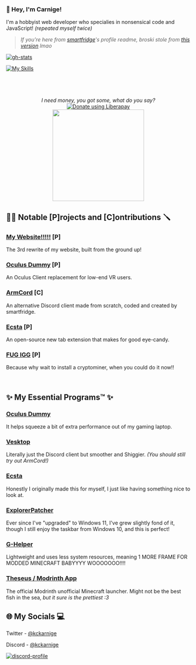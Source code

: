 ### 👋 Hey, I'm Carnige!

I'm a hobbyist web developer who specialies in nonsensical code and JavaScript! _(repeated myself twice)_

> *If you're here from [smartfridge](https://github.com/smartfrigde)'s profile readme, broski stole from [this version](https://github.com/kckarnige/kckarnige/tree/e37c8eb15ef2d70efc931c78bab7686a97dd6579) lmao*

[![gh-stats](https://github-readme-stats.vercel.app/api/top-langs/?username=kckarnige&bg_color=1a1c1f&hide_border=true&theme=dark&border_radius=8px&layout=compact&hide=powershell,lua,c%2B%2B,makefile)](https://github.com/anuraghazra/github-readme-stats)

[![My Skills](https://skillicons.dev/icons?i=js,html,css,nodejs,electron,ps)](https://skillicons.dev)

<h1></h1>
<br>

<p align="center">
  <i>I need money, you got some, what do you say?</i>
  <br>
  <a href="https://liberapay.com/kckarnige/donate">
    <img alt="Donate using Liberapay" src="https://liberapay.com/assets/widgets/donate.svg">
  </a><br>
  <a href="https://ko-fi.com/kckarnige">
    <img src="https://user-images.githubusercontent.com/32397453/236360066-5ea41c8a-6748-4b10-b9d9-4057ef52dab1.png" width="250px" />
  </a>
</p>


## 👷‍♂️ Notable [P]rojects and [C]ontributions 🪛

### [My Website!!!!!](https://kckarnige.is-a.dev/) [P]
The 3rd rewrite of my website, built from the ground up!

### [Oculus Dummy](https://github.com/kckarnige/OculusDummy) [P]
An Oculus Client replacement for low-end VR users.

### [ArmCord](https://github.com/ArmCord/ArmCord) [C]
An alternative Discord client made from scratch, coded and created by smartfridge.

### [Ecsta](https://github.com/kckarnige/EcstaTab) [P]
An open-source new tab extension that makes for good eye-candy.

### [FUG IGG](https://gist.github.com/kckarnige/6dfff1025b5da69399c26957ee47b445) [P]
Because why wait to install a cryptominer, when you could do it now!!

<br>

## ✨ My Essential Programs™ ✨

### [Oculus Dummy](https://github.com/kckarnige/OculusDummy)
It helps squeeze a bit of extra performance out of my gaming laptop.

### [Vesktop](https://github.com/Vencord/Vesktop)
Literally just the Discord client but smoother and Shiggier. *(You should still try out ArmCord!)*

### [Ecsta](https://github.com/kckarnige/EcstaTab)
Honestly I originally made this for myself, I just like having something nice to look at.

### [ExplorerPatcher](https://github.com/valinet/ExplorerPatcher)
Ever since I've "upgraded" to Windows 11, I've grew slightly fond of it, though I still enjoy the taskbar from Windows 10, and this is perfect!

### [G-Helper](https://github.com/seerge/g-helper)
Lightweight and uses less system resources, meaning 1 MORE FRAME FOR MODDED MINECRAFT BABYYYY WOOOOOOO!!!!

### [Theseus / Modrinth App](https://github.com/modrinth/theseus)
The official Modrinth unofficial Minecraft launcher. Might not be the best fish in the sea, *but it sure is the prettiest :3*

## 🌐 My Socials 💻

Twitter - [@kckarnige](https://twitter.com/kckarnige)

Discord - [@kckarnige](https://discord.com/users/634168893644210186)

[![discord-profile](https://lanyard.kyrie25.me/api/634168893644210186?bg=1a1c1f&borderRadius=8px&gradient=aaaaaa&hideDiscrim=true&globalName=true&idleMessage=Probably%20going%20through%20coder%27s%20block.&useDisplayName=true)](https://github.com/kyrie25/lanyard-profile-readme)
